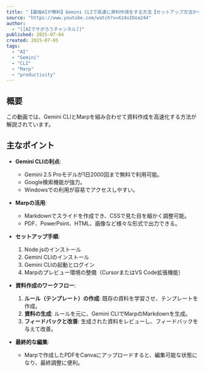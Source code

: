 ```yaml
---
title: "【最強AIが無料】Gemini CLIで高速に資料作成をする方法【セットアップ方法から解説】"
source: "https://www.youtube.com/watch?v=Xz4xIUoa244"
author:
  - "[[AIでサボろうチャンネル]]"
published: 2025-07-04
created: 2025-07-05
tags:
  - "AI"
  - "Gemini"
  - "CLI"
  - "Marp"
  - "productivity"
---
```


## 概要

この動画では、Gemini CLIとMarpを組み合わせて資料作成を高速化する方法が解説されています。

## 主なポイント

*   **Gemini CLIの利点**:
    *   Gemini 2.5 Proモデルが1日2000回まで無料で利用可能。
    *   Google検索機能が強力。
    *   Windowsでの利用が容易でアクセスしやすい。

*   **Marpの活用**:
    *   Markdownでスライドを作成でき、CSSで見た目を細かく調整可能。
    *   PDF、PowerPoint、HTML、画像など様々な形式で出力できる。

*   **セットアップ手順**:
    1.  Node.jsのインストール
    2.  Gemini CLIのインストール
    3.  Gemini CLIの起動とログイン
    4.  Marpのプレビュー環境の整備（CursorまたはVS Code拡張機能）

*   **資料作成のワークフロー**:
    1.  **ルール（テンプレート）の作成**: 既存の資料を学習させ、テンプレートを作成。
    2.  **資料の生成**: ルールを元に、Gemini CLIでMarpのMarkdownを生成。
    3.  **フィードバックと改善**: 生成された資料をレビューし、フィードバックを与えて改善。

*   **最終的な編集**:
    *   Marpで作成したPDFをCanvaにアップロードすると、編集可能な状態になり、最終調整に便利。
